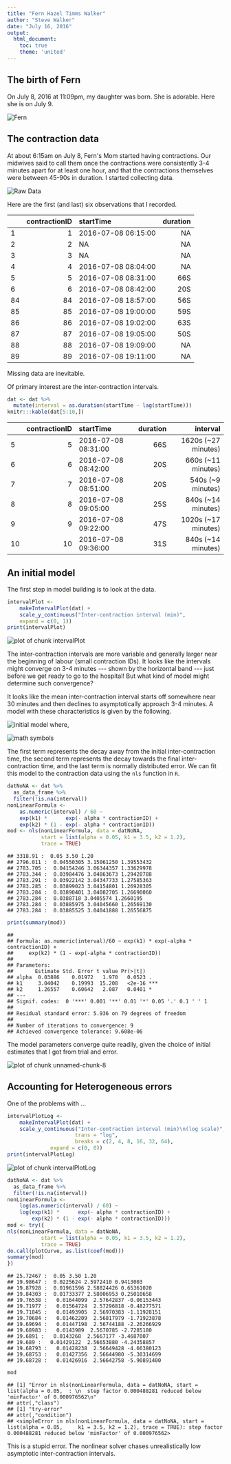 ```yaml
---
title: "Fern Hazel Timms Walker"
author: "Steve Walker"
date: "July 16, 2016"
output: 
  html_document:
    toc: true
    theme: 'united'
---
```




## The birth of Fern

On July 8, 2016 at 11:09pm, my daughter was born.  She is adorable.
Here she is on July 9.

![Fern](FernWalker.png)

## The contraction data

At about 6:15am on July 8, Fern's Mom started having contractions.
Our midwives said to call them once the contractions were consistently
3-4 minutes apart for at least one hour, and that the contractions
themselves were between 45-90s in duration.  I started collecting
data.

![Raw Data](rawData.png)

Here are the first (and last) six observations that I recorded.


|   | contractionID|startTime           | duration|
|:--|-------------:|:-------------------|--------:|
|1  |             1|2016-07-08 06:15:00 |       NA|
|2  |             2|NA                  |       NA|
|3  |             3|NA                  |       NA|
|4  |             4|2016-07-08 08:04:00 |       NA|
|5  |             5|2016-07-08 08:31:00 |      66S|
|6  |             6|2016-07-08 08:42:00 |      20S|
|84 |            84|2016-07-08 18:57:00 |      56S|
|85 |            85|2016-07-08 19:00:00 |      59S|
|86 |            86|2016-07-08 19:02:00 |      63S|
|87 |            87|2016-07-08 19:05:00 |      50S|
|88 |            88|2016-07-08 19:09:00 |       NA|
|89 |            89|2016-07-08 19:11:00 |       NA|

Missing data are inevitable.

Of primary interest are the inter-contraction intervals.

```r
dat <- dat %>%
  mutate(interval = as.duration(startTime - lag(startTime)))
knitr:::kable(dat[5:10,])
```



|   | contractionID|startTime           | duration|            interval|
|:--|-------------:|:-------------------|--------:|-------------------:|
|5  |             5|2016-07-08 08:31:00 |      66S| 1620s (~27 minutes)|
|6  |             6|2016-07-08 08:42:00 |      20S|  660s (~11 minutes)|
|7  |             7|2016-07-08 08:51:00 |      20S|   540s (~9 minutes)|
|8  |             8|2016-07-08 09:05:00 |      25S|  840s (~14 minutes)|
|9  |             9|2016-07-08 09:22:00 |      47S| 1020s (~17 minutes)|
|10 |            10|2016-07-08 09:36:00 |      31S|  840s (~14 minutes)|
## An initial model

The first step in model building is to look at the data.


```r
intervalPlot <-
    makeIntervalPlot(dat) +
    scale_y_continuous("Inter-contraction interval (min)",
    expand = c(0, 1))
print(intervalPlot)
```

![plot of chunk intervalPlot](figure/intervalPlot-1.png)

The inter-contraction intervals are more variable and generally larger
near the beginning of labour (small contraction IDs).  It looks like
the intervals might converge on 3-4 minutes --- shown by the
horizontal band --- just before we get ready to go to the hospital!
But what kind of model might determine such convergence?

It looks like the mean inter-contraction interval starts off somewhere
near 30 minutes and then declines to asymptotically approach 3-4
minutes.  A model with these characteristics is given by the
following.


![initial model](initialModel.png)
where,

![math symbols](mathSymbols.png)

The first term represents the decay away from the initial
inter-contraction time, the second term represents the decay towards
the final inter-contraction time, and the last term is normally
distributed error.  We can fit this model to the contraction data
using the `nls` function in `R`.

```r
datNoNA <- dat %>%
  as_data_frame %>%
  filter(!is.na(interval))
nonLinearFormula <- 
    as.numeric(interval) / 60 ~
    exp(k1) *      exp(- alpha * contractionID) + 
    exp(k2) * (1 - exp(- alpha * contractionID))
mod <- nls(nonLinearFormula, data = datNoNA, 
           start = list(alpha = 0.05, k1 = 3.5, k2 = 1.2),
           trace = TRUE)
```

```
## 3318.91 :  0.05 3.50 1.20
## 2796.011 :  0.04550305 3.15061250 1.39553432
## 2783.705 :  0.04154246 3.06344357 1.33629978
## 2783.344 :  0.03984476 3.04863673 1.29428788
## 2783.291 :  0.03922142 3.04347733 1.27585363
## 2783.285 :  0.03899023 3.04154801 1.26928305
## 2783.284 :  0.03890401 3.04082705 1.26690060
## 2783.284 :  0.0388718 3.0405574 1.2660195
## 2783.284 :  0.03885975 3.04045660 1.26569130
## 2783.284 :  0.03885525 3.04041888 1.26556875
```

```r
print(summary(mod))
```

```
## 
## Formula: as.numeric(interval)/60 ~ exp(k1) * exp(-alpha * contractionID) + 
##     exp(k2) * (1 - exp(-alpha * contractionID))
## 
## Parameters:
##       Estimate Std. Error t value Pr(>|t|)    
## alpha  0.03886    0.01972   1.970   0.0523 .  
## k1     3.04042    0.19993  15.208   <2e-16 ***
## k2     1.26557    0.60642   2.087   0.0401 *  
## ---
## Signif. codes:  0 '***' 0.001 '**' 0.01 '*' 0.05 '.' 0.1 ' ' 1
## 
## Residual standard error: 5.936 on 79 degrees of freedom
## 
## Number of iterations to convergence: 9 
## Achieved convergence tolerance: 9.608e-06
```

The model parameters converge quite readily, given the choice of
initial estimates that I got from trial and error.



![plot of chunk unnamed-chunk-8](figure/unnamed-chunk-8-1.png)

## Accounting for Heterogeneous errors

One of the problems with ...


```r
intervalPlotLog <-
	makeIntervalPlot(dat) +
	scale_y_continuous("Inter-contraction interval (min)\n(log scale)",
                      trans = "log", 
                      breaks = c(2, 4, 8, 16, 32, 64),
		      expand = c(0, 0))
print(intervalPlotLog)
```

![plot of chunk intervalPlotLog](figure/intervalPlotLog-1.png)


```r
datNoNA <- dat %>%
  as_data_frame %>%
  filter(!is.na(interval))
nonLinearFormula <- 
    log(as.numeric(interval) / 60) ~
    log(exp(k1) *      exp(- alpha * contractionID) + 
        exp(k2) * (1 - exp(- alpha * contractionID)))
mod <- try({
nls(nonLinearFormula, data = datNoNA, 
           start = list(alpha = 0.05, k1 = 3.5, k2 = 1.2),
           trace = TRUE)
do.call(plotCurve, as.list(coef(mod)))
summary(mod)
})
```

```
## 25.72467 :  0.05 3.50 1.20
## 19.98647 :  0.0225624 2.5972410 0.9413003
## 19.87928 :  0.01961596 2.58824426 0.65361020
## 19.84303 :  0.01733377 2.58006953 0.25010658
## 19.76538 :   0.01644099  2.57642837 -0.06153443
## 19.71977 :   0.01564724  2.57296818 -0.48277571
## 19.71845 :   0.01493905  2.56970383 -1.11928151
## 19.70684 :   0.01462209  2.56817979 -1.71923878
## 19.69694 :   0.01447198  2.56744188 -2.26266929
## 19.68983 :   0.0143989  2.5670785 -2.7285180
## 19.6891 :   0.0143268  2.5667177 -3.4687007
## 19.689 :   0.01429122  2.56653880 -4.24358857
## 19.68793 :   0.01428238  2.56649428 -4.66380123
## 19.68753 :   0.01427356  2.56644980 -5.30314699
## 19.68728 :   0.01426916  2.56642758 -5.90891400
```

```r
mod
```

```
## [1] "Error in nls(nonLinearFormula, data = datNoNA, start = list(alpha = 0.05,  : \n  step factor 0.000488281 reduced below 'minFactor' of 0.000976562\n"
## attr(,"class")
## [1] "try-error"
## attr(,"condition")
## <simpleError in nls(nonLinearFormula, data = datNoNA, start = list(alpha = 0.05,     k1 = 3.5, k2 = 1.2), trace = TRUE): step factor 0.000488281 reduced below 'minFactor' of 0.000976562>
```

This is a stupid error.  The nonlinear solver chases unrealistically
low asymptotic inter-contraction intervals.
